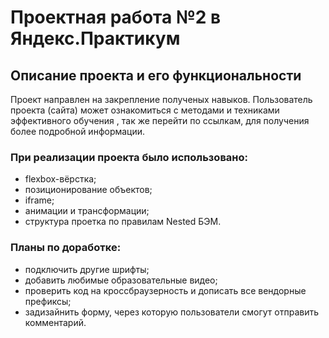 # Проектная работа №2 в Яндекс.Практикум

## Описание проекта и его функциональности
Проект направлен на закрепление полученых навыков. Пользователь проекта (сайта) может ознакомиться с методами и техниками эффективного обучения ,
так же перейти по ссылкам, для получения более подробной информации.

### При реализации проекта было использовано:
* flexbox-вёрстка;
* позиционирование объектов;
* iframe;
* анимации и трансформации;
* структура проетка по правилам Nested БЭМ.

### Планы по доработке:
* подключить другие шрифты;
* добавить любимые образовательные видео;
* проверить код на кроссбраузерность и дописать все вендорные префиксы;
* задизайнить форму, через которую пользователи смогут отправить комментарий.
